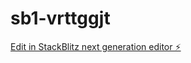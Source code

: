 # sb1-vrttggjt

[Edit in StackBlitz next generation editor ⚡️](https://stackblitz.com/~/github.com/amidalax/sb1-vrttggjt)
